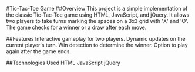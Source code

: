 #Tic-Tac-Toe Game
##Overview
This project is a simple implementation of the classic Tic-Tac-Toe game using HTML, JavaScript, and jQuery. It allows two players to take turns marking the spaces on a 3x3 grid with 'X' and 'O'. The game checks for a winner or a draw after each move.

##Features
Interactive gameplay for two players.
Dynamic updates on the current player's turn.
Win detection to determine the winner.
Option to play again after the game ends.

##Technologies Used
HTML
JavaScript
jQuery
